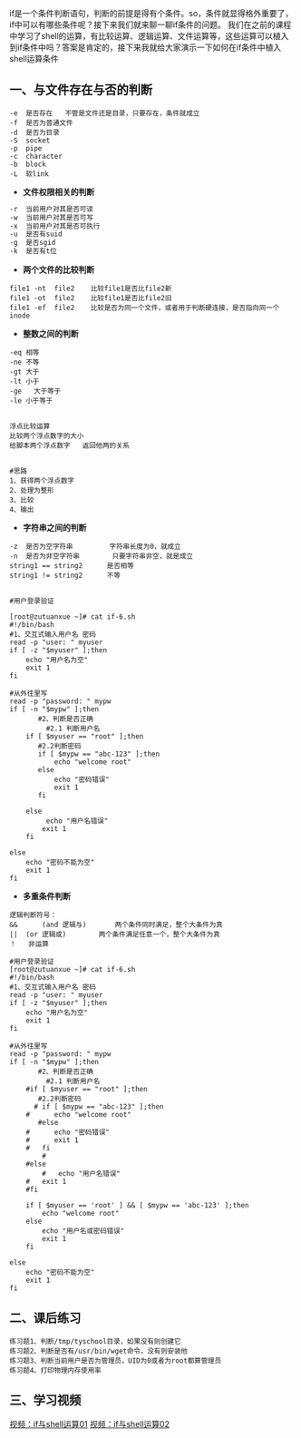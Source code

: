 if是一个条件判断语句，判断的前提是得有个条件。so，条件就显得格外重要了，if中可以有哪些条件呢？接下来我们就来聊一聊if条件的问题。
我们在之前的课程中学习了shell的运算，有比较运算、逻辑运算、文件运算等，这些运算可以植入到if条件中吗？答案是肯定的，接下来我就给大家演示一下如何在if条件中植入shell运算条件

## 一、与文件存在与否的判断

```
-e	是否存在   不管是文件还是目录，只要存在，条件就成立
-f	是否为普通文件
-d	是否为目录
-S	socket
-p	pipe
-c	character
-b	block
-L	软link
```

- **文件权限相关的判断**

```l
-r	当前用户对其是否可读
-w	当前用户对其是否可写
-x	当前用户对其是否可执行
-u	是否有suid
-g	是否sgid
-k	是否有t位
```

- **两个文件的比较判断**

```
file1 -nt  file2	比较file1是否比file2新	
file1 -ot  file2 	比较file1是否比file2旧
file1 -ef  file2	比较是否为同一个文件，或者用于判断硬连接，是否指向同一个inode
```

- **整数之间的判断**

```
-eq	相等
-ne	不等
-gt	大于
-lt	小于
-ge   大于等于
-le	小于等于


浮点比较运算
比较两个浮点数字的大小
给脚本两个浮点数字   返回他两的关系


#思路
1、获得两个浮点数字
2、处理为整形
3、比较
4、输出
```

- **字符串之间的判断**

```
-z  是否为空字符串   		字符串长度为0，就成立
-n  是否为非空字符串    	只要字符串非空，就是成立
string1 == string2 		是否相等
string1 != string2 		不等


#用户登录验证

[root@zutuanxue ~]# cat if-6.sh 
#!/bin/bash
#1、交互式输入用户名 密码
read -p "user: " myuser
if [ -z "$myuser" ];then
	echo "用户名为空"
	exit 1
fi

#从外往里写
read -p "password: " mypw
if [ -n "$mypw" ];then
       #2、判断是否正确
         #2.1 判断用户名
	if [ $myuser == "root" ];then
	   #2.2判断密码
	   if [ $mypw == "abc-123" ];then
		   echo "welcome root"
	   else
		   echo "密码错误"
		   exit 1
	   fi
        
 	else
     	 echo "用户名错误"
		exit 1
	fi		

else
	echo "密码不能为空"
	exit 1
fi
```

- **多重条件判断**

```shell
逻辑判断符号：
&&  	(and 逻辑与) 		两个条件同时满足，整个大条件为真
||	(or 逻辑或)		两个条件满足任意一个，整个大条件为真
！ 	非运算

#用户登录验证
[root@zutuanxue ~]# cat if-6.sh 
#!/bin/bash
#1、交互式输入用户名 密码
read -p "user: " myuser
if [ -z "$myuser" ];then
	echo "用户名为空"
	exit 1
fi

#从外往里写
read -p "password: " mypw
if [ -n "$mypw" ];then
       #2、判断是否正确
         #2.1 判断用户名
	#if [ $myuser == "root" ];then
	   #2.2判断密码
	  # if [ $mypw == "abc-123" ];then
	#	   echo "welcome root"
	   #else
	#	   echo "密码错误"
	#	   exit 1
	#   fi
        #
 	#else
     	#	echo "用户名错误"
	#	exit 1
	#fi		

	if [ $myuser == 'root' ] && [ $mypw == 'abc-123' ];then
		echo "welcome root"
	else
		echo "用户名或密码错误"
		exit 1
	fi

else
	echo "密码不能为空"
	exit 1
fi
```

## 二、课后练习

```
练习题1、判断/tmp/tyschool目录，如果没有则创建它
练习题2、判断是否有/usr/bin/wget命令，没有则安装他
练习题3、判断当前用户是否为管理员，UID为0或者为root都算管理员
练习题4、打印物理内存使用率
```

## 三、学习视频

[视频：if与shell运算01](https://www.bilibili.com/video/BV1Tf4y1v7E2?p=47)
[视频：if与shell运算02](https://www.bilibili.com/video/BV1Tf4y1v7E2?p=48)